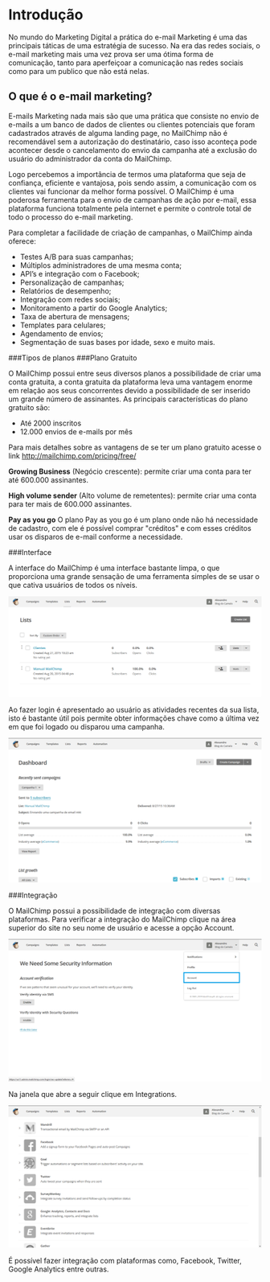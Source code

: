 # Introdução

No mundo do Marketing Digital a prática do e-mail Marketing é uma das principais táticas de uma estratégia de sucesso.
Na era das redes sociais, o e-mail marketing mais uma vez prova ser uma ótima forma de comunicação, tanto para aperfeiçoar a comunicação nas redes sociais como para um publico que não está nelas.


## O que é o e-mail marketing?


E-mails Marketing nada mais são que uma prática que consiste no envio de e-mails a um banco de dados de clientes ou clientes potenciais que foram cadastrados através de alguma landing page, no MailChimp não é recomendável sem a autorização do destinatário, caso isso aconteça pode acontecer desde o cancelamento do envio da campanha até a exclusão do usuário do administrador da conta do MailChimp.

Logo percebemos a importância de termos uma plataforma que seja de confiança, eficiente e vantajosa, pois sendo assim, a comunicação com os clientes vai funcionar da melhor forma possível.
O MailChimp é uma poderosa ferramenta para o envio de campanhas de ação por e-mail, essa plataforma funciona totalmente pela internet e permite o controle total de todo o processo do e-mail marketing.

Para completar a facilidade de criação de campanhas, o MailChimp ainda oferece:

* Testes A/B para suas campanhas;
* Múltiplos administradores de uma mesma conta;
* API’s e integração com o Facebook;
* Personalização de campanhas;
* Relatórios de desempenho;
* Integração com redes sociais;
* Monitoramento a partir do Google Analytics;
* Taxa de abertura de mensagens;
* Templates para celulares;
* Agendamento de envios;
* Segmentação de suas bases por idade, sexo e muito mais.

###Tipos de planos
###Plano Gratuito

O MailChimp possui entre seus diversos planos a possibilidade de criar uma conta gratuita, a conta gratuita da plataforma leva uma vantagem enorme em relação aos seus concorrentes devido a possibilidade de ser inserido um grande número de assinantes.
As principais características do plano gratuito são:

* Até 2000 inscritos
* 12.000 envios de e-mails por mês

Para mais detalhes sobre as vantagens de se ter um plano gratuito acesse o link http://mailchimp.com/pricing/free/

**Growing Business** (Negócio crescente): permite criar uma conta para ter até 600.000 assinantes.

**High volume sender** (Alto volume de remetentes): permite criar uma conta para ter mais de 600.000 assinantes.

**Pay as you go** O plano Pay as you go é um plano onde não há necessidade de cadastro, com ele é possível comprar "créditos" e com esses créditos usar os disparos de e-mail conforme a necessidade.

###Interface

A interface do MailChimp é uma interface bastante limpa, o que proporciona uma grande sensação de uma ferramenta simples de se usar o que cativa usuários de todos os níveis.

![](mailchimp-interface.png)

Ao fazer login é apresentado ao usuário as atividades recentes da sua lista, isto é bastante útil pois permite obter informações chave como a última vez em que foi logado ou disparou uma campanha.

![](mailchimp-interface_1.png)

###Integração

O MailChimp possui a possibilidade de integração com diversas plataformas. Para verificar a integração do MailChimp clique na área superior do site no seu nome de usuário e acesse a opção Account.

![](mailchimp-integracao.png)

Na janela que abre a seguir clique em Integrations.

![](mailchimp-integracao_1.png)

É possível fazer integração com plataformas como, Facebook, Twitter, Google Analytics entre outras.

